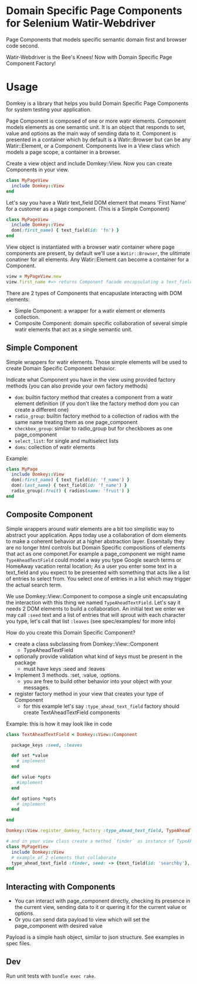 # Domain Specific Page Components for Selenium Watir-Webdriver

Page Components that models specific semantic domain first and browser code second.

Watir-Webdriver is the Bee's Knees! Now with Domain Specific Page Component Factory!

# Usage

Domkey is a library that helps you build Domain Specific Page Components for system testing your application.

Page Component is composed of one or more watir elements. Component models elements as one semantic unit. It is an object that responds to set, value and options as the main way of sending data to it. Component is presented in a container which by default is a Watir::Browser but can be any Watir::Element, or a Component. Components live in a View class which models a page scope, a container in a browser.

Create a view object and include Domkey::View. Now you can create Components in your view.

```ruby
class MyPageView
  include Domkey::View
end
```

Let's say you have a Watir text_field DOM element that means 'First Name' for a customer as a page component. (This is a Simple Component)

```ruby
class MyPageView
  include Domkey::View
  dom(:first_name) { text_field(id: 'fn') }
end
```

View object is instantiated with a browser watir container where page components are present, by default we'll use a `Watir::Browser`, the ulitimate conatiner for all elements. Any Watir::Element can become a container for a Component.

```ruby
view = MyPageView.new
view.first_name #=> returns Component facade encapsulating a text_field
```

There are 2 types of Components that encapuslate interacting with DOM elements:

- Simple Component: a wrapper for a watir element or elements collection.
- Composite Component: domain specific collaboration of several simple watir elements that act as a single semantic unit.

## Simple Component

Simple wrappers for watir elements. Those simple elements will be used to create Domain Specific Component behavior.

Indicate what Component you have in the view using provided factory methods (you can also provide your own factory methods)

- `dom`: builtin factory method that creates a component from a watir element definition (if you don't like the factory method dom you can create a different one)
- `radio_group`: builtin factory method to a collection of radios with the same name treating them as one page_component
- `checkbox_group`: similar to radio_group but for checkboxes as one page_component
- `select_list`: for single and multiselect lists
- `doms`: collection of watir elements

Example:

```ruby
class MyPage
  include Domkey::View
  dom(:first_name) { text_field(id: 'f_name') }
  dom(:last_name) { text_field(id: 'f_name') }
  radio_group(:fruit) { radios(name: 'fruit') }
end
```

## Composite Component

Simple wrappers around watir elements are a bit too simplistic way to abstract your application. Apps today use a collaboration of dom elements to make a coherent behavior at a higher abstraction layer. Essenitally they are no longer html controls but Domain Specific compositions of elements that act as one componet.For example a page_component we might name `TypeAheadTextField` could model a way you type Google search terms or HomeAway vacation rental location; As a user you enter some text in a text_field and you expect to be presented with something that acts like a list of entries to select from. You select one of entries in a list which may trigger the actual search term.

We use Domkey::View::Component to compose a single unit encapsulating the interaction with this thing we named `TypeAheadTextField`. Let's say it needs 2 DOM elements to build a collaboration. An initial text we enter we may call `:seed` text and a list of entries that will sprout with each character you type, let's call that list `:leaves` (see spec/examples/ for more info)

How do you create this Domain Specific Component?

- create a class subclassing from Domkey::View::Component
    - TypeAheadTextField
- optionally provide validation what kind of keys must be present in the package
    - must have keys :seed and :leaves
- Implement 3 methods. :set, :value, :options.
    - you are free to build other behavior into your object with your messages.
- register factory method in your view that creates your type of Component
    - for this example let's say `:type_ahead_text_field` factory should create TextAheadTextField components

Example: this is how it may look like in code

```ruby
class TextAheadTextField < Domkey::View::Component

  package_keys :seed, :leaves

  def set *value
    # implement
  end

  def value *opts
    #implement
  end

  def options *opts
    # implement
  end

end

Domkey::View.register_domkey_factory :type_ahead_text_field, TypeAheadTextField

# and in your view class create a method `finder` as instance of TypeAheadTextField page_component.
class MyPageView
  include Domkey::View
  # example of 2 elements that collaborate
  type_ahead_text_field :finder, seed: -> {text_field(id: 'searchby'}, leaves: -> { ul(id: 'list' }
end
```


## Interacting with Components


- You can interact with page_component directly, checking its presence in the current view, sending data to it or quering it for the current value or options.
- Or you can send data payload to view which will set the page_component with desired value

Payload is a simple hash object, similar to json structure. See examples in spec files.

## Dev

Run unit tests with `bundle exec rake`.
